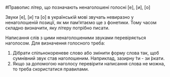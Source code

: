 #Правопис лiтер, що позначають ненаголошенi голоснi [е], [и], [о]

Звуки <span class="p1">[е], [и] та [о]</span> в українськiй мовi звучать невиразно у ненаголошенiй позицiї, як ми пам’ятаємо ще з фонетики. Тому часом складно визначити, яку лiтеру потрiбно писати.

Написання слiв з цими ненаголошеними звуками перевiряється наголосом. Для визначення голосного треба:

<ol>
<li>Дiбрати спiльнокореневе слово або змiнити форму слова так, щоб сумнiвний звук став наголошеним. Наприклад, зазирну ́ти - зи ́ркати.</li>
<li> Якщо за допомогою наголосу перевiрити написання слова не можна, то треба скористатися правилами.</li>
</ol>